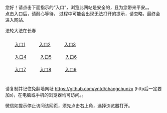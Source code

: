 您好！请点击下面指示的“入口”，浏览此网站是安全的，且为您带来平安。。 <br/>
点击入口后，请耐心等待， 过程中可能会出现无法打开的提示，请忽略，最终会进入网站. </br>

法轮大法在长春<br/>
<div style="padding:10px"><a style="margin:20px" target="_blank" href="https://d250np4j7x8fpb.cloudfront.net/2Qpsp?wxsllnll" id="ccLink1" rel="nofollow">入口1</a> <a target="_blank" style="margin:20px" href="https://d1tbravnclcipk.cloudfront.net/2Qpsp?lvkigcjp" id="ccLink2" rel="nofollow">入口2</a> <a style="margin:20px" target="_blank" href="https://dekvqew03v4lh.cloudfront.net/2Qpsp?kteeu" id="ccLink3" rel="nofollow">入口3</a></div>

<div style="padding:10px" ><a style="margin:20px" target="_blank" href="https://d250np4j7x8fpb.cloudfront.net/2Qpsp?wxsllnll" id="ccLink4" rel="nofollow">入口4</a> <a style="margin:20px" href="https://d1tbravnclcipk.cloudfront.net/2Qpsp?lvkigcjp" target="_blank" id="ccLink5" rel="nofollow">入口5</a> <a style="margin:20px" href="https://dekvqew03v4lh.cloudfront.net/2Qpsp?kteeu" target="_blank" id="ccLink6" rel="nofollow">入口6</a></div>

<div style="padding:10px"><a style="margin:20px" target="_blank" href="https://d250np4j7x8fpb.cloudfront.net/2Qpsp?wxsllnll" id="ccLink7" rel="nofollow">入口7</a> <a style="margin:20px" href="https://d1tbravnclcipk.cloudfront.net/2Qpsp?lvkigcjp" target="_blank" id="ccLink8" rel="nofollow">入口8</a> <a style="margin:20px" target="_blank" href="https://dekvqew03v4lh.cloudfront.net/2Qpsp?kteeu" id="ccLink9" rel="nofollow">入口9</a></div>

<br/>



请复制并记住免翻墙网址 https://github.com/yntd/changchunzx (http后一定要加s)，在电脑或手机的浏览器均可访问。。<br/>

微信如提示停止访问该网页，须先点击右上角，选择浏览器打开。
